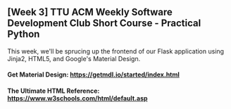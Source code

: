 ## [Week 3] TTU ACM Weekly Software Development Club Short Course - Practical Python

This week, we'll be sprucing up the frontend of our Flask application using Jinja2, HTML5, and Google's Material Design.

#### Get Material Design: https://getmdl.io/started/index.html
#### The Ultimate HTML Reference: https://www.w3schools.com/html/default.asp
